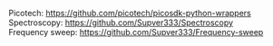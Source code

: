 Picotech: https://github.com/picotech/picosdk-python-wrappers <br>
Spectroscopy: https://github.com/Supver333/Spectroscopy <br>
Frequency sweep: https://github.com/Supver333/Frequency-sweep
